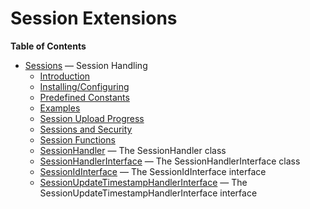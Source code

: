 Session Extensions
==================

**Table of Contents**

-   [Sessions](/book/session.html) — Session Handling
    -   [Introduction](/intro/session.html)
    -   [Installing/Configuring](/session/setup.html)
    -   [Predefined Constants](/session/constants.html)
    -   [Examples](/session/examples.html)
    -   [Session Upload Progress](/session/upload-progress.html)
    -   [Sessions and Security](/session/security.html)
    -   [Session Functions](/ref/session.html)
    -   [SessionHandler](/class/sessionhandler.html) — The
        SessionHandler class
    -   [SessionHandlerInterface](/class/sessionhandlerinterface.html) —
        The SessionHandlerInterface class
    -   [SessionIdInterface](/class/sessionidinterface.html) — The
        SessionIdInterface interface
    -   [SessionUpdateTimestampHandlerInterface](/class/sessionupdatetimestamphandlerinterface.html)
        — The SessionUpdateTimestampHandlerInterface interface

